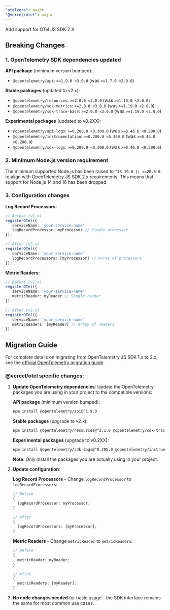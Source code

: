 ```yaml
---
"otelzero": major
"@vercel/otel": major
---
```


Add support for OTel JS SDK 2.X

## Breaking Changes

### 1. OpenTelemetry SDK dependencies updated

**API package** (minimum version bumped):
- `@opentelemetry/api`: `>=1.9.0 <3.0.0` (was `>=1.7.0 <2.0.0`)

**Stable packages** (updated to v2.x):
- `@opentelemetry/resources`: `>=2.0.0 <3.0.0` (was `>=1.19.0 <2.0.0`)
- `@opentelemetry/sdk-metrics`: `>=2.0.0 <3.0.0` (was `>=1.19.0 <2.0.0`)
- `@opentelemetry/sdk-trace-base`: `>=2.0.0 <3.0.0` (was `>=1.19.0 <2.0.0`)

**Experimental packages** (updated to v0.2XX):

- `@opentelemetry/api-logs`: `>=0.200.0 <0.300.0` (was `>=0.46.0 <0.200.0`)
- `@opentelemetry/instrumentation`: `>=0.200.0 <0.300.0` (was `>=0.46.0 <0.200.0`)
- `@opentelemetry/sdk-logs`: `>=0.200.0 <0.300.0` (was `>=0.46.0 <0.200.0`)

### 2. Minimum Node.js version requirement

The minimum supported Node.js has been raised to `^18.19.0 || >=20.6.0` to align with OpenTelemetry JS SDK 2.x requirements. This means that support for Node.js 14 and 16 has been dropped.

### 3. Configuration changes

**Log Record Processors:**

```typescript
// Before (v1.x)
registerOTel({
   serviceName: 'your-service-name'
   logRecordProcessor: myProcessor // Single processor
});

// After (v2.x)
registerOTel({
   serviceName: 'your-service-name'
   logRecordProcessors: [myProcessor] // Array of processors
});
```

**Metric Readers:**

```typescript
// Before (v1.x)
registerOTel({
   serviceName: 'your-service-name'
   metricReader: myReader // Single reader
});

// After (v2.x)
registerOTel({
   serviceName: 'your-service-name'
   metricReaders: [myReader] // Array of readers
});
```

## Migration Guide

For complete details on migrating from OpenTelemetry JS SDK 1.x to 2.x, see the [official OpenTelemetry migration guide](https://github.com/open-telemetry/opentelemetry-js/blob/v2.0.0/doc/upgrade-to-2.x.md).

### @vercel/otel specific changes:

1. **Update OpenTelemetry dependencies**: Update the OpenTelemetry packages you are using in your project to the compatible versions:

   **API package** (minimum version bumped):
   ```bash
   npm install @opentelemetry/api@^1.9.0
   ```

   **Stable packages** (upgrade to v2.x):
   ```bash
   npm install @opentelemetry/resources@^2.1.0 @opentelemetry/sdk-trace-base@^2.1.0 @opentelemetry/sdk-metrics@^2.1.0
   ```

   **Experimental packages** (upgrade to v0.2XX):
   ```bash
   npm install @opentelemetry/sdk-logs@^0.205.0 @opentelemetry/instrumentation@^0.205.0 @opentelemetry/api-logs@^0.205.0
   ```

   **Note**: Only install the packages you are actually using in your project.

2. **Update configuration**:

   **Log Record Processors** - Change `logRecordProcessor` to `logRecordProcessors`:

   ```typescript
   // Before
   {
     logRecordProcessor: myProcessor;
   }

   // After
   {
     logRecordProcessors: [myProcessor];
   }
   ```

   **Metric Readers** - Change `metricReader` to `metricReaders`:

   ```typescript
   // Before
   {
     metricReader: myReader;
   }

   // After
   {
     metricReaders: [myReader];
   }
   ```

3. **No code changes needed** for basic usage - the SDK interface remains the same for most common use cases.
